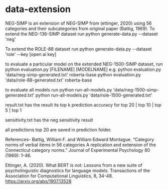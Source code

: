 # data-extension

NEG-SIMP is an extension of NEG-SIMP from (ettinger, 2020) using 56 categories and their subcategories from original paper (Battig, 1969). 
To extend the NEG-136-SIMP dataset run 
        python generate-data.py --dataset 'neg' 

To extend the ROLE-88 dataset run
        python generate-data.py --dataset 'role' --key [open ai key]

to evaluate a particular model on the extended NEG-1500-SIMP dataset, run
        python evaluation.py [FILENAME] [MODELNAME]
        e.g.
        python evaluation.py 'data/neg-simp-generated.txt' roberta-base
        python evaluation.py 'data/role-88-generated.txt' roberta-base

to evaluate all models run
        python run-all-models.py 'data/neg-1500-simp-generated.txt'
        python run-all-models.py 'data/role-1500-generated.txt'

result.txt has the result 
        its top k prediction accuracy for top 20 | top 10 | top 5 | top 1

sensitivity.txt has the neg sensitivity result

all predictions top 20 are saved in prediction folder.

References-
Battig, William F. and William Edward Montague. “Category norms of verbal items in 56 categories A replication and extension of the Connecticut category norms.” Journal of Experimental Psychology 80 (1969): 1-46. 

Ettinger, A. (2020). What BERT is not: Lessons from a new suite of psycholinguistic diagnostics for language models. Transactions of the Association for Computational Linguistics, 8, 34-48. https://arxiv.org/abs/1907.13528 
